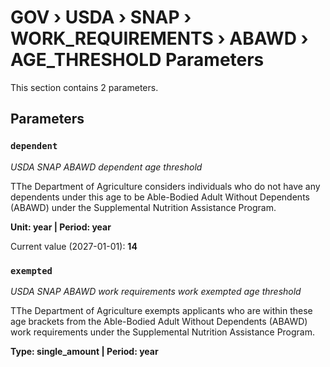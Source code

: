 # GOV › USDA › SNAP › WORK_REQUIREMENTS › ABAWD › AGE_THRESHOLD Parameters

This section contains 2 parameters.

## Parameters

### `dependent`
*USDA SNAP ABAWD dependent age threshold*

TThe Department of Agriculture considers individuals who do not have any dependents under this age to be Able-Bodied Adult Without Dependents (ABAWD) under the Supplemental Nutrition Assistance Program.

**Unit: year | Period: year**

Current value (2027-01-01): **14**


### `exempted`
*USDA SNAP ABAWD work requirements work exempted age threshold*

TThe Department of Agriculture exempts applicants who are within these age brackets from the Able-Bodied Adult Without Dependents (ABAWD) work requirements under the Supplemental Nutrition Assistance Program.

**Type: single_amount | Period: year**

